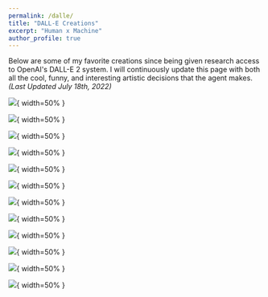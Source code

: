 ```yaml
---
permalink: /dalle/
title: "DALL-E Creations"
excerpt: "Human x Machine"
author_profile: true
---
```


Below are some of my favorite creations since being given research access to OpenAI's DALL-E 2 system. I will continuously update this page with both all the cool, funny, and interesting artistic decisions that the agent makes. *(Last Updated July 18th, 2022)*


![](images/dalle/dalle_c1.png){ width=50% }

![](images/dalle/dalle_c2.png){ width=50% }

![](images/dalle/dalle_c3.png){ width=50% }

![](images/dalle/dalle_c4.png){ width=50% }

![](images/dalle/dalle_c5.png){ width=50% }

![](images/dalle/dalle_c6.png){ width=50% }

![](images/dalle/dalle_c7.png){ width=50% }

![](images/dalle/dalle_c8.png){ width=50% }

![](images/dalle/dalle_c9.png){ width=50% }

![](images/dalle/dalle_c10.png){ width=50% }

![](images/dalle/dalle_c11.png){ width=50% }

![](images/dalle/dalle_c12.png){ width=50% }
